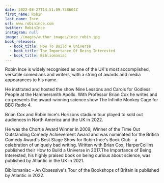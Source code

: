 ```yaml
---
date: 2022-08-27T14:51:09.738604Z
first_name: Robin
last_name: Ince
url: www.robinince.com
twitter: RobinInce
instagram: null
image: /images/author_images/ince_robin.jpg
book_releases:
  - book_title: How To Build A Universe
  - book_title: The Importance Of Being Interested
  - book_title: Bibliomaniac
---
```

Robin Ince is widely recognised as one of the UK's most accomplished, versatile comedians and writers, with a string of awards and media appearances to his name.

He instituted and hosted the show Nine Lessons and Carols for Godless People at the Hammersmith Apollo.  With Professor Brian Cox he writes and co-presents the award-winning science show The Infinite Monkey Cage for BBC Radio 4. 

Brian Cox and Robin Ince's Horizons stadium tour played to sold out audiences in North America and the UK in 2022.

He was the Chortle Award Winner in 2009, Winner of the Time Out Outstanding Comedy Achievement Award and was nominated for the British Comedy Award's Best Stage Show for Robin Ince's Book Club - a celebration of uniquely bad writing. Written with Brian Cox, HarperCollins published their How to Build a Universe in 2017.The Importance of Being Interested, his highly praised book on being curious about science, was published by Atlantic in the UK in 2021. 

Bibliomaniac - An Obsessive's Tour of the Bookshops of Britain is published by Atlantic in 2022.